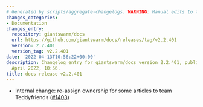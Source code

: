 ```yaml
---
# Generated by scripts/aggregate-changelogs. WARNING: Manual edits to this files will be overwritten.
changes_categories:
- Documentation
changes_entry:
  repository: giantswarm/docs
  url: https://github.com/giantswarm/docs/releases/tag/v2.2.401
  version: 2.2.401
  version_tag: v2.2.401
date: '2022-04-13T10:56:22+00:00'
description: Changelog entry for giantswarm/docs version 2.2.401, published on 13
  April 2022, 10:56.
title: docs release v2.2.401
---
```


- Internal change: re-assign ownership for some articles to team Teddyfriends ([#1403](https://github.com/giantswarm/docs/pull/1403))
